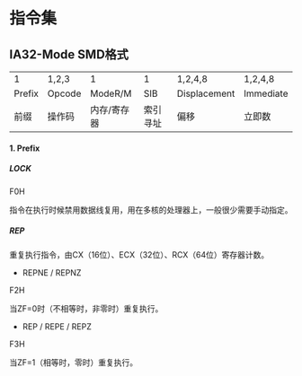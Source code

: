 # 指令集

## IA32-Mode SMD格式

<table>
	<tr>
	    <td>1</td>
	    <td>1,2,3</td>
	    <td>1</td>
	    <td>1</td>
	    <td>1,2,4,8</td>
	    <td>1,2,4,8</td>
    </tr>
    <tr>
        <td>Prefix</td>
        <td>Opcode</td>
	    <td>ModeR/M</td>
	    <td>SIB</td>
	    <td>Displacement</td>
	    <td>Immediate</td>
    </tr>
    <tr>
        <td>前缀</td>
        <td>操作码</td>
	    <td>内存/寄存器</td>
	    <td>索引寻址</td>
	    <td>偏移</td>
	    <td>立即数</td>
    </tr>
</table>

#### 1. Prefix

##### LOCK 

F0H

指令在执行时候禁用数据线复用，用在多核的处理器上，一般很少需要手动指定。

##### REP

重复执行指令，由CX（16位）、ECX（32位）、RCX（64位）寄存器计数。

- REPNE / REPNZ

F2H

当ZF=0时（不相等时，非零时）重复执行。

- REP / REPE / REPZ

F3H

当ZF=1（相等时，零时）重复执行。